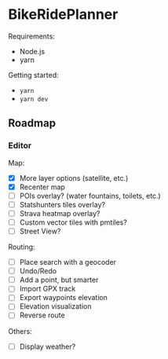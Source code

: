 # BikeRidePlanner

Requirements:

- Node.js
- yarn

Getting started:

- `yarn`
- `yarn dev`

## Roadmap

### Editor

Map:

- [x] More layer options (satellite, etc.)
- [x] Recenter map
- [ ] POIs overlay? (water fountains, toilets, etc.)
- [ ] Statshunters tiles overlay?
- [ ] Strava heatmap overlay?
- [ ] Custom vector tiles with pmtiles?
- [ ] Street View?

Routing:

- [ ] Place search with a geocoder
- [ ] Undo/Redo
- [ ] Add a point, but smarter
- [ ] Import GPX track
- [ ] Export waypoints elevation
- [ ] Elevation visualization
- [ ] Reverse route

Others:

- [ ] Display weather?

